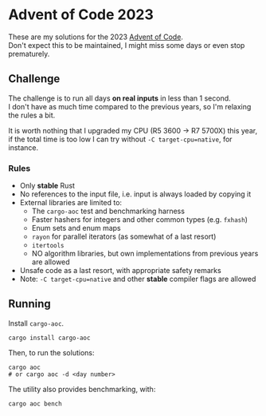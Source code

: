 # Advent of Code 2023
These are my solutions for the 2023 [Advent of Code](https://adventofode.com/2023).  
Don't expect this to be maintained, I might miss some days or even stop prematurely.

## Challenge
The challenge is to run all days **on real inputs** in less than 1 second.  
I don't have as much time compared to the previous years, so I'm relaxing the rules a bit.

It is worth nothing that I upgraded my CPU (R5 3600 -> R7 5700X) this year, if the total 
time is too low I can try without `-C target-cpu=native`, for instance.

### Rules
* Only **stable** Rust
* No references to the input file, i.e. input is always loaded by copying it
* External libraries are limited to:
  + The `cargo-aoc` test and benchmarking harness
  + Faster hashers for integers and other common types (e.g. `fxhash`)
  + Enum sets and enum maps
  + `rayon` for parallel iterators (as somewhat of a last resort)
  + `itertools`
  + NO algorithm libraries, but own implementations from previous years are allowed
* Unsafe code as a last resort, with appropriate safety remarks
* Note: `-C target-cpu=native` and other **stable** compiler flags are allowed

## Running
Install `cargo-aoc`.  
```
cargo install cargo-aoc
```
Then, to run the solutions:  
```
cargo aoc 
# or cargo aoc -d <day number>
```

The utility also provides benchmarking, with:
```
cargo aoc bench
```
